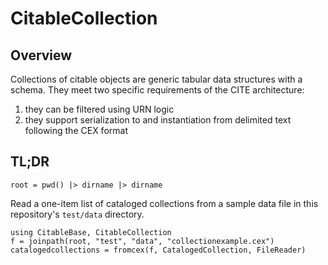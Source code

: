 # CitableCollection

## Overview

Collections of citable objects are generic tabular data structures with a schema.  They  meet two specific requirements of the CITE architecture:

1. they can be filtered using URN logic
2. they support serialization to and instantiation from delimited text following the CEX format

## TL;DR

```@setup eg
root = pwd() |> dirname |> dirname
```

Read a one-item list of  cataloged collections from a sample data file in this repository's `test/data` directory.

```@example eg
using CitableBase, CitableCollection
f = joinpath(root, "test", "data", "collectionexample.cex")
catalogedcollections = fromcex(f, CatalogedCollection, FileReader)
```